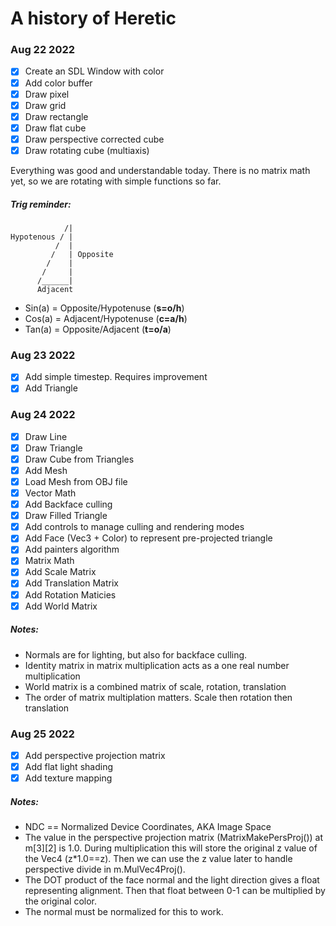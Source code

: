# A history of Heretic

### Aug 22 2022

- [x] Create an SDL Window with color
- [x] Add color buffer
- [x] Draw pixel
- [x] Draw grid
- [x] Draw rectangle
- [x] Draw flat cube
- [x] Draw perspective corrected cube
- [x] Draw rotating cube (multiaxis)

Everything was good and understandable today. There is no matrix math
yet, so we are rotating with simple functions so far.

##### Trig reminder:

```
            /|
Hypotenous / |
          /  |
         /   | Opposite
        /    |
       /     |
      /______|
      Adjacent
```

- Sin(a) = Opposite/Hypotenuse (**s=o/h**)
- Cos(a) = Adjacent/Hypotenuse (**c=a/h**)
- Tan(a) = Opposite/Adjacent (**t=o/a**)

### Aug 23 2022

- [x] Add simple timestep. Requires improvement
- [x] Add Triangle

### Aug 24 2022

- [x] Draw Line
- [x] Draw Triangle
- [x] Draw Cube from Triangles
- [x] Add Mesh
- [x] Load Mesh from OBJ file
- [x] Vector Math
- [x] Add Backface culling
- [x] Draw Filled Triangle
- [x] Add controls to manage culling and rendering modes
- [x] Add Face (Vec3 + Color) to represent pre-projected triangle
- [x] Add painters algorithm
- [x] Matrix Math
- [x] Add Scale Matrix
- [x] Add Translation Matrix
- [x] Add Rotation Maticies
- [x] Add World Matrix

##### Notes:

- Normals are for lighting, but also for backface culling.
- Identity matrix in matrix multiplication acts as a one real number multiplication
- World matrix is a combined matrix of scale, rotation, translation
- The order of matrix multiplation matters. Scale then rotation then translation

### Aug 25 2022

- [x] Add perspective projection matrix
- [x] Add flat light shading
- [x] Add texture mapping

##### Notes:

- NDC == Normalized Device Coordinates, AKA Image Space
- The value in the perspective projection matrix
  (MatrixMakePersProj()) at m[3][2] is 1.0. During multiplication this
  will store the original z value of the Vec4 (z*1.0==z). Then we can
  use the z value later to handle perspective divide in
  m.MulVec4Proj().
- The DOT product of the face normal and the light direction gives a
  float representing alignment. Then that float between 0-1 can be
  multiplied by the original color.
- The normal must be normalized for this to work.
